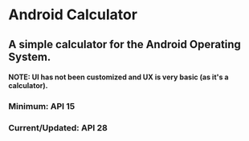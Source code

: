 # Android Calculator
## A simple calculator for the Android Operating System.
#### NOTE: UI has not been customized and UX is very basic (as it's a calculator).
### Minimum: API 15
### Current/Updated: API 28
